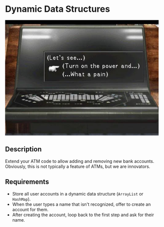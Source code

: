 # Dynamic Data Structures

![balamb garden](balambgarden.jpg)

## Description

Extend your ATM code to allow adding and removing new bank accounts. Obviously, this is not typically a feature of ATMs, but we are innovators.

## Requirements

* Store all user accounts in a dynamic data structure (`ArrayList` or `HashMap`).
* When the user types a name that isn't recognized, offer to create an account for them.
* After creating the account, loop back to the first step and ask for their name.
